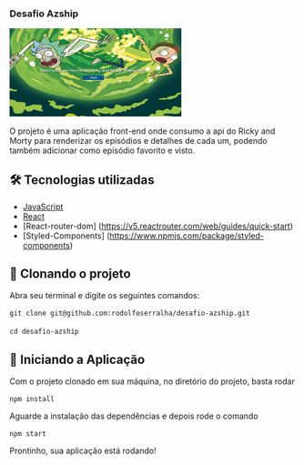### Desafio Azship

<img src="src/images/ricky-page.png" width="60%">

O projeto é uma aplicação front-end onde consumo a api do Ricky and Morty para renderizar os episódios e detalhes de cada um, podendo também adicionar como episódio favorito e visto.

## 🛠️ Tecnologias utilizadas

- [JavaScript](https://developer.mozilla.org/en-US/docs/Web/JavaScript/Language_Resources)
- [React](https://pt-br.reactjs.org/)
- [React-router-dom] (https://v5.reactrouter.com/web/guides/quick-start)
- [Styled-Components] (https://www.npmjs.com/package/styled-components)

## 🚀 Clonando o projeto

Abra seu terminal e digite os seguintes comandos:
```
git clone git@github.com:rodolfoserralha/desafio-azship.git

cd desafio-azship
```

## 🚀 Iniciando a Aplicação
Com o projeto clonado em sua máquina, no diretório do projeto, basta rodar

```
npm install
```
Aguarde a instalação das dependências e depois rode o comando

```
npm start
```

Prontinho, sua aplicação está rodando!

